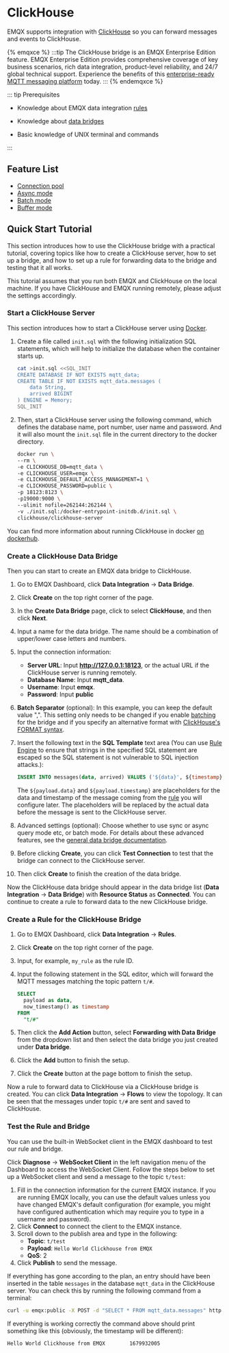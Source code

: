 # ClickHouse 

EMQX supports integration with [ClickHouse](https://clickhouse.com/) so you can forward messages and events to ClickHouse. 

{% emqxce %}
:::tip
The ClickHouse bridge is an EMQX Enterprise Edition feature. EMQX Enterprise Edition provides comprehensive coverage of key business scenarios, rich data integration, product-level reliability, and 24/7 global technical support. Experience the benefits of this [enterprise-ready MQTT messaging platform](https://www.emqx.com/en/try?product=enterprise) today.
:::
{% endemqxce %}

::: tip Prerequisites

- Knowledge about EMQX data integration [rules](./rules.md)

- Knowledge about [data bridges](./data-bridges.md)

- Basic knowledge of UNIX terminal and commands 

:::

## Feature List

- [Connection pool](./data-bridges.md)
- [Async mode](./data-bridges.md)
- [Batch mode](./data-bridges.md)
- [Buffer mode](./data-bridges.md)

## Quick Start Tutorial

This section introduces how to use the ClickHouse bridge with a practical tutorial, covering topics like how to create a ClickHouse server, how to set up a bridge, and how to set up a rule for forwarding data to the bridge and testing that it all works. 

This tutorial assumes that you run both EMQX and ClickHouse on the local machine. If you have ClickHouse and EMQX running remotely, please adjust the settings accordingly.

### Start a ClickHouse Server

This section introduces how to start a ClickHouse server using [Docker](https://www.docker.com/). 

1. Create a file called `init.sql` with the following initialization SQL statements, which will help to initialize the database when the container starts up.

   ```bash
   cat >init.sql <<SQL_INIT
   CREATE DATABASE IF NOT EXISTS mqtt_data;
   CREATE TABLE IF NOT EXISTS mqtt_data.messages (
       data String,
       arrived BIGINT
   ) ENGINE = Memory;
   SQL_INIT
   ```

2. Then, start a ClickHouse server using the following command, which defines the database name, port number, user name and password. And it will also mount the `init.sql` file in the current directory to the docker directory.

   ```bash
   docker run \
   --rm \
   -e CLICKHOUSE_DB=mqtt_data \
   -e CLICKHOUSE_USER=emqx \
   -e CLICKHOUSE_DEFAULT_ACCESS_MANAGEMENT=1 \
   -e CLICKHOUSE_PASSWORD=public \
   -p 18123:8123 \
   -p19000:9000 \
   --ulimit nofile=262144:262144 \
   -v ./init.sql:/docker-entrypoint-initdb.d/init.sql \
   clickhouse/clickhouse-server
   ```

You can find more information about running ClickHouse in docker [on dockerhub](https://hub.docker.com/r/clickhouse/clickhouse-server).

### Create a ClickHouse Data Bridge

Then you can start to create an EMQX data bridge to ClickHouse.

1. Go to EMQX Dashboard, click **Data Integration** -> **Data Bridge**.

2. Click **Create** on the top right corner of the page.

3. In the **Create Data Bridge** page, click to select **ClickHouse**, and then click **Next**.

4. Input a name for the data bridge. The name should be a combination of upper/lower case letters and numbers.

5. Input the connection information:
   *  **Server URL**: Input **http://127.0.0.1:18123**, or the actual URL if the ClickHouse server is running remotely.
   * **Database Name**: Input **mqtt_data**.
   * **Username**: Input **emqx**.
   * **Password**: Input **public**
   
7. **Batch Separator** (optional): In this example, you can keep the default value ",". This setting only needs to be changed if you enable [batching](./data-bridges.md) for the bridge and if you specify an alternative format with [ClickHouse's FORMAT syntax](https://clickhouse.com/docs/en/sql-reference/statements/insert-into).
   
7. Insert the following text in the **SQL Template** text area (You can use [Rule Engine](./rules.md) to ensure that strings in the specified SQL statement are escaped so the SQL statement is not vulnerable to SQL injection attacks.):
   
   ```sql
   INSERT INTO messages(data, arrived) VALUES ('${data}', ${timestamp})
   ```
   The `${payload.data}` and `${payload.timestamp}` are placeholders for the data and timestamp of the message coming from the [rule](#create-a-rule-for-our-clickhouse-bridge) you will configure later. The placeholders will be replaced by the actual data before the message is sent to the ClickHouse server.
   
7. Advanced settings (optional):  Choose whether to use sync or async query mode etc, or batch mode. For details about these advanced features, see the [general data bridge documentation](./data-bridges.md).

8. Before clicking **Create**, you can click **Test Connection** to test that the bridge can connect to the ClickHouse server.

10. Then click **Create** to finish the creation of the data bridge.

Now the ClickHouse data bridge should appear in the data bridge list (**Data Integration** -> **Data Bridge**) with **Resource Status** as **Connected**. You can continue to create a rule to forward data to the new ClickHouse bridge. 

### Create a Rule for the ClickHouse Bridge

1. Go to EMQX Dashboard, click **Data Integration** -> **Rules**.

2. Click **Create** on the top right corner of the page.

3. Input, for example, `my_rule` as the rule ID.

5. Input the following statement in the SQL editor, which will forward the MQTT messages matching the topic pattern `t/#`. 
   
   ```sql
   SELECT 
     payload as data,
     now_timestamp() as timestamp
   FROM
     "t/#"
   ```
   
5. Then click the **Add Action** button, select **Forwarding with Data Bridge** from the dropdown list and then select the data bridge you just created under **Data bridge**.  

7. Click the **Add** button to finish the setup. 
8. Click the **Create** button at the page bottom to finish the setup. 

Now a rule to forward data to ClickHouse via a ClickHouse bridge is created. You can click **Data Integration** -> **Flows** to view the topology. It can be seen that the messages under topic `t/#`  are sent and saved to ClickHouse. 

### Test the Rule and Bridge

You can use the built-in WebSocket client in the EMQX dashboard to test our rule and bridge.

Click **Diagnose** -> **WebSocket Client** in the left navigation menu of the Dashboard to access the WebSocket Client. Follow the steps below to set up a WebSocket client and send a message to the topic `t/test`:

1. Fill in the connection information for the current EMQX instance. If you are running EMQX locally, you can use the default values unless you have changed EMQX's default configuration (for example, you might have configured authentication which may require you to type in a username and password). 
2. Click **Connect** to connect the client to the EMQX instance.
3. Scroll down to the publish area and type in the following:
   * **Topic**: `t/test`
   * **Payload**: `Hello World Clickhouse from EMQX`
   * **QoS**: 2
4. Click **Publish** to send the message.

If everything has gone according to the plan, an entry should have been inserted in the table `messages` in the database `mqtt_data` in the ClickHouse server. You can check this by running the following command from a terminal:

```bash
curl -u emqx:public -X POST -d "SELECT * FROM mqtt_data.messages" http://localhost:18123
```

If everything is working correctly the command above should print something like this (obviously, the timestamp will be different):

```
Hello World Clickhouse from EMQX        1679932005
```
